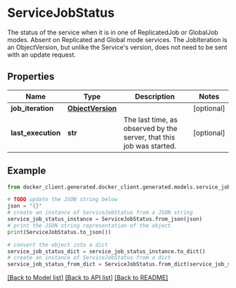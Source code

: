 # ServiceJobStatus

The status of the service when it is in one of ReplicatedJob or GlobalJob modes. Absent on Replicated and Global mode services. The JobIteration is an ObjectVersion, but unlike the Service's version, does not need to be sent with an update request. 

## Properties

Name | Type | Description | Notes
------------ | ------------- | ------------- | -------------
**job_iteration** | [**ObjectVersion**](ObjectVersion.md) |  | [optional] 
**last_execution** | **str** | The last time, as observed by the server, that this job was started.  | [optional] 

## Example

```python
from docker_client.generated.docker_client.generated.models.service_job_status import ServiceJobStatus

# TODO update the JSON string below
json = "{}"
# create an instance of ServiceJobStatus from a JSON string
service_job_status_instance = ServiceJobStatus.from_json(json)
# print the JSON string representation of the object
print(ServiceJobStatus.to_json())

# convert the object into a dict
service_job_status_dict = service_job_status_instance.to_dict()
# create an instance of ServiceJobStatus from a dict
service_job_status_from_dict = ServiceJobStatus.from_dict(service_job_status_dict)
```
[[Back to Model list]](../README.md#documentation-for-models) [[Back to API list]](../README.md#documentation-for-api-endpoints) [[Back to README]](../README.md)


